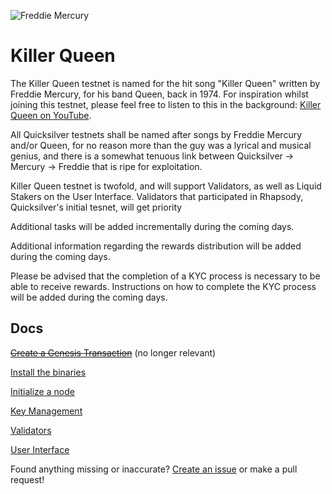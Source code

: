 ![Freddie Mercury](https://static.miraheze.org/nonciclopediawiki/thumb/8/84/Freddie_Mercury_simpson.png/200px-Freddie_Mercury_simpson.png)

# Killer Queen
The Killer Queen testnet is named for the hit song "Killer Queen" written by Freddie Mercury, for his band Queen, back in 1974. For inspiration whilst joining this testnet, please feel free to listen to this in the background: [Killer Queen on YouTube](https://www.youtube.com/watch?v=2ZBtPf7FOoM).

All Quicksilver testnets shall be named after songs by Freddie Mercury and/or Queen, for no reason more than the guy was a lyrical and musical genius, and there is a somewhat tenuous link between Quicksilver -> Mercury -> Freddie that is ripe for exploitation. 

Killer Queen testnet is twofold, and will support Validators, as well as Liquid Stakers on the User Interface. Validators that participated in Rhapsody, Quicksilver's initial tesnet, will get priority 

Additional tasks will be added incrementally during the coming days.

Additional information regarding the rewards distribution will be added during the coming days. 

Please be advised that the completion of a KYC process is necessary to be able to receive rewards. Instructions on how to complete the KYC process will be added during the coming days. 

## Docs

~~[Create a Genesis Transaction](/killerqueen/GENESIS.md)~~ (no longer relevant)

[Install the binaries](/killerqueen/INSTALL.md)

[Initialize a node](/killerqueen/INITIALIZE.md)

[Key Management](/killerqueen/KEYS.md)

[Validators](/killerqueen/VALIDATE.md)

[User Interface](/killerqueen/UI/README.md)

Found anything missing or inaccurate? [Create an issue](https://github.com/ingenuity-build/testnets/issues) or make a pull request!
